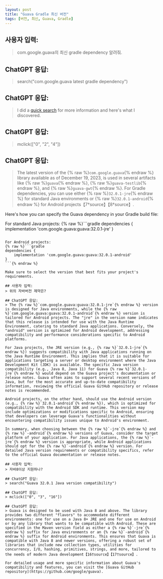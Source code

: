 ```yaml
---
layout: post
title: "Guava Gradle 최신 버전"
tags: [버전, 최신, Guava, Gradle]
---
```


## 사용자 입력:
> com.google.guava의 최신 gradle dependency 알려줘.

## ChatGPT 응답:
> search("com.google.guava latest gradle dependency")

## ChatGPT 응답:
> I did a [quick search](https://chat.openai.com/backend-api/bing/redirect?query=com.google.guava%20latest%20gradle%20dependency) for more information and here's what I discovered.

## ChatGPT 응답:
> mclick(["0", "2", "4"])

## ChatGPT 응답:
> The latest version of the {% raw %}`com.google.guava`{% endraw %} library available as of December 19, 2023, is used in several artifacts like {% raw %}`guava`{% endraw %}, {% raw %}`guava-testlib`{% endraw %}, and {% raw %}`guava-gwt`{% endraw %}. For Gradle dependencies, you can use either {% raw %}`32.0.1-jre`{% endraw %} for standard Java environments or {% raw %}`32.0.1-android`{% endraw %} for Android projects【7†source】【8†source】.

Here's how you can specify the Guava dependency in your Gradle build file:

For standard Java projects:
{% raw %}```gradle
dependencies {
    implementation 'com.google.guava:guava:32.0.1-jre'
}
```{% endraw %}

For Android projects:
{% raw %}```gradle
dependencies {
    implementation 'com.google.guava:guava:32.0.1-android'
}
```{% endraw %}

Make sure to select the version that best fits your project's requirements.

## 사용자 입력:
> 위의 자바버전 제약은?

## ChatGPT 응답:
> The {% raw %}`com.google.guava:guava:32.0.1-jre`{% endraw %} version is designed for Java environments, while the {% raw %}`com.google.guava:guava:32.0.1-android`{% endraw %} version is tailored for Android projects. The "jre" in the version name indicates that this release is intended for use with the Java Runtime Environment, catering to standard Java applications. Conversely, the "android" version is optimized for Android development, addressing compatibility and performance considerations specific to Android platforms.

For Java projects, the JRE version (e.g., {% raw %}`32.0.1-jre`{% endraw %}) suggests compatibility with Java applications running on the Java Runtime Environment. This implies that it is suitable for applications targeting a server or desktop environment where the Java Development Kit (JDK) is available. The specific Java version compatibility (e.g., Java 8, Java 11) for Guava {% raw %}`32.0.1-jre`{% endraw %} would depend on the Guava project's documentation or release notes. Guava often aims to support several recent versions of Java, but for the most accurate and up-to-date compatibility information, reviewing the official Guava GitHub repository or release notes is recommended.

Android projects, on the other hand, should use the Android version (e.g., {% raw %}`32.0.1-android`{% endraw %}), which is optimized for compatibility with the Android SDK and runtime. This version may include optimizations or modifications specific to Android, ensuring that developers can leverage Guava's functionalities without encountering compatibility issues unique to Android's environment.

In summary, when choosing between the {% raw %}`-jre`{% endraw %} and {% raw %}`-android`{% endraw %} versions of Guava, consider the target platform of your application. For Java applications, the {% raw %}`-jre`{% endraw %} version is appropriate, while Android applications should opt for the {% raw %}`-android`{% endraw %} version. For detailed Java version requirements or compatibility specifics, refer to the official Guava documentation or release notes.

## 사용자 입력:
> 자바8이상 지원하나?

## ChatGPT 응답:
> search("Guava 32.0.1 Java version compatibility")

## ChatGPT 응답:
> mclick(["0", "3", "16"])

## ChatGPT 응답:
> Guava is designed to be used with Java 8 and above. The library provides two different "flavors" to accommodate different environments: one for use on a Java 8+ JRE and one for use on Android or by any library that wants to be compatible with Android. These are specified in the Maven version field as either a {% raw %}`-jre`{% endraw %} suffix for Java environments or an {% raw %}`-android`{% endraw %} suffix for Android environments. This ensures that Guava is compatible with Java 8 and newer versions, offering a robust set of libraries that include new collection types, utilities for concurrency, I/O, hashing, primitives, strings, and more, tailored to the needs of modern Java development【16†source】【17†source】.

For detailed usage and more specific information about Guava's compatibility and features, you can visit the [Guava GitHub repository](https://github.com/google/guava).

